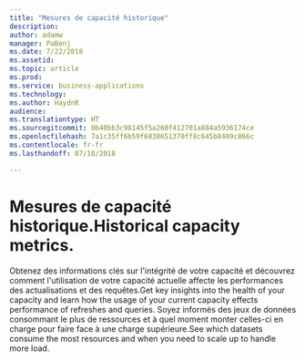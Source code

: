 ```yaml
---
title: "Mesures de capacité historique"
description: 
author: adamw
manager: PaBenj
ms.date: 7/22/2018
ms.assetid: 
ms.topic: article
ms.prod: 
ms.service: business-applications
ms.technology: 
ms.author: HaydnR
audience: 
ms.translationtype: HT
ms.sourcegitcommit: 0b40bb3c98145f5a260f412701a884a5936174ce
ms.openlocfilehash: 7a1c35ff6b59f6838651370ff8c645b8409c866c
ms.contentlocale: fr-fr
ms.lasthandoff: 07/18/2018

---
```

#  <a name="historical-capacity-metrics"></a><span data-ttu-id="af94a-102">Mesures de capacité historique.</span><span class="sxs-lookup"><span data-stu-id="af94a-102">Historical capacity metrics.</span></span>

<span data-ttu-id="af94a-103">Obtenez des informations clés sur l'intégrité de votre capacité et découvrez comment l'utilisation de votre capacité actuelle affecte les performances des actualisations et des requêtes.</span><span class="sxs-lookup"><span data-stu-id="af94a-103">Get key insights into the health of your capacity and learn how the usage of your current capacity effects performance of refreshes and queries.</span></span> <span data-ttu-id="af94a-104">Soyez informés des jeux de données consommant le plus de ressources et à quel moment monter celles-ci en charge pour faire face à une charge supérieure.</span><span class="sxs-lookup"><span data-stu-id="af94a-104">See which datasets consume the most resources and when you need to scale up to handle more load.</span></span>

